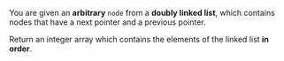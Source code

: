 You are given an **arbitrary** `node` from a **doubly linked list**, which contains nodes that have a next pointer and a previous pointer.

Return an integer array which contains the elements of the linked list **in order**.